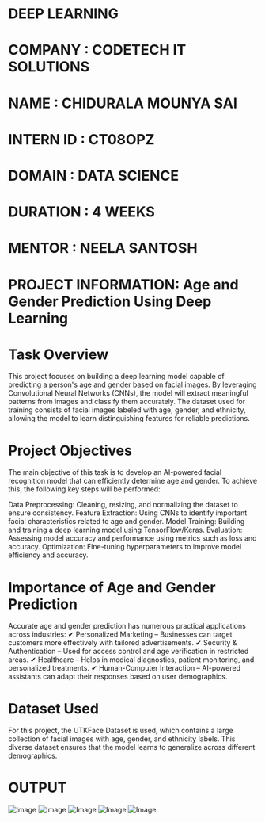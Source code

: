 # DEEP LEARNING
# COMPANY : CODETECH IT SOLUTIONS
# NAME : CHIDURALA MOUNYA SAI
# INTERN ID : CT08OPZ
# DOMAIN : DATA SCIENCE
# DURATION : 4 WEEKS
# MENTOR : NEELA SANTOSH
# PROJECT INFORMATION: Age and Gender Prediction Using Deep Learning
# Task Overview
This project focuses on building a deep learning model capable of predicting a person's age and gender based on facial images. By leveraging Convolutional Neural Networks (CNNs), the model will extract meaningful patterns from images and classify them accurately. The dataset used for training consists of facial images labeled with age, gender, and ethnicity, allowing the model to learn distinguishing features for reliable predictions.

# Project Objectives
The main objective of this task is to develop an AI-powered facial recognition model that can efficiently determine age and gender. To achieve this, the following key steps will be performed:

Data Preprocessing: Cleaning, resizing, and normalizing the dataset to ensure consistency.
Feature Extraction: Using CNNs to identify important facial characteristics related to age and gender.
Model Training: Building and training a deep learning model using TensorFlow/Keras.
Evaluation: Assessing model accuracy and performance using metrics such as loss and accuracy.
Optimization: Fine-tuning hyperparameters to improve model efficiency and accuracy.
#  Importance of Age and Gender Prediction
Accurate age and gender prediction has numerous practical applications across industries:
✔ Personalized Marketing – Businesses can target customers more effectively with tailored advertisements.
✔ Security & Authentication – Used for access control and age verification in restricted areas.
✔ Healthcare – Helps in medical diagnostics, patient monitoring, and personalized treatments.
✔ Human-Computer Interaction – AI-powered assistants can adapt their responses based on user demographics.

# Dataset Used
For this project, the UTKFace Dataset is used, which contains a large collection of facial images with age, gender, and ethnicity labels. This diverse dataset ensures that the model learns to generalize across different demographics.

# OUTPUT
![Image](https://github.com/user-attachments/assets/3a182f7e-4c61-471a-b58c-8866b9ab9e84)
![Image](https://github.com/user-attachments/assets/efc3d61c-8f37-4c9c-99f9-8731564544cd)
![Image](https://github.com/user-attachments/assets/1b3fca15-dd33-48a8-bb25-2ea462861807)
![Image](https://github.com/user-attachments/assets/d2cf8333-f3bb-4f9c-b486-945274f15c8f)
![Image](https://github.com/user-attachments/assets/1b8e705f-7ec4-41eb-a5e8-f0d3b6e8afea)
